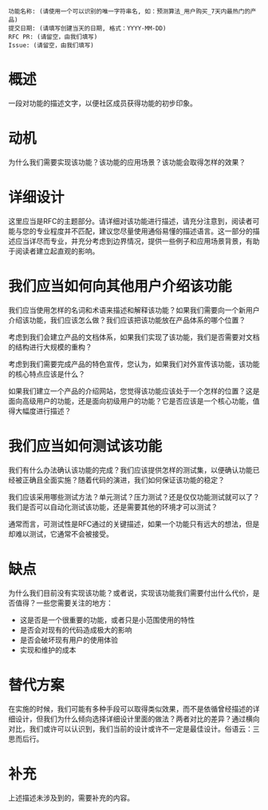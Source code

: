 
    功能名称: (请使用一个可以识别的唯一字符串名, 如：预测算法_用户购买_7天内最热门的产品)
    提交日期: (请填写创建当天的日期, 格式：YYYY-MM-DD)
    RFC PR: (请留空，由我们填写)
    Issue: (请留空，由我们填写)

# 概述

一段对功能的描述文字，以便社区成员获得功能的初步印象。

# 动机

为什么我们需要实现该功能？该功能的应用场景？该功能会取得怎样的效果？

# 详细设计

这里应当是RFC的主题部分。请详细对该功能进行描述，请充分注意到，阅读者可能与您的专业程度并不匹配，建议您尽量使用通俗易懂的描述语言。这一部分的描述应当详尽而专业，并充分考虑到边界情况，提供一些例子和应用场景背景，有助于阅读者建立起直观的影响。

# 我们应当如何向其他用户介绍该功能

我们应当使用怎样的名词和术语来描述和解释该功能？如果我们需要向一个新用户介绍该功能，我们应该怎么做？我们应该把该功能放在产品体系的哪个位置？

考虑到我们会建立产品的文档体系，如果我们实现了该功能，我们是否需要对文档的结构进行大规模的重构？

考虑到我们需要完成产品的特色宣传，您认为，如果我们对外宣传该功能，该功能的核心特点应该是什么？

如果我们建立一个产品的介绍网站，您觉得该功能应该处于一个怎样的位置？这是面向高级用户的功能，还是面向初级用户的功能？它是否应该是一个核心功能，值得大幅度进行描述？

# 我们应当如何测试该功能

我们有什么办法确认该功能的完成？我们应该提供怎样的测试集，以便确认功能已经被正确且全面实施？随着代码的演进，我们如何保证该功能的稳定？

我们应该采用哪些测试方法？单元测试？压力测试？还是仅仅功能测试就可以了？我们是否可以自动化测试该功能，还是需要其他的环境才可以测试？

通常而言，可测试性是RFC通过的关键描述，如果一个功能只有远大的想法，但是却难以测试，它通常不会被接受。

# 缺点

为什么我们目前没有实现该功能？或者说，实现该功能我们需要付出什么代价，是否值得？一些您需要关注的地方：

- 这是否是一个很重要的功能，或者只是小范围使用的特性
- 是否会对现有的代码造成极大的影响
- 是否会破坏现有用户的使用体验
- 实现和维护的成本

# 替代方案

在实施的时候，我们可能有多种手段可以取得类似效果，而不是依循曾经描述的详细设计，但我们为什么倾向选择详细设计里面的做法？两者对比的差异？通过横向对比，我们或许可以认识到，我们当前的设计或许不一定是最佳设计。俗语云：三思而后行。

# 补充

上述描述未涉及到的，需要补充的内容。
